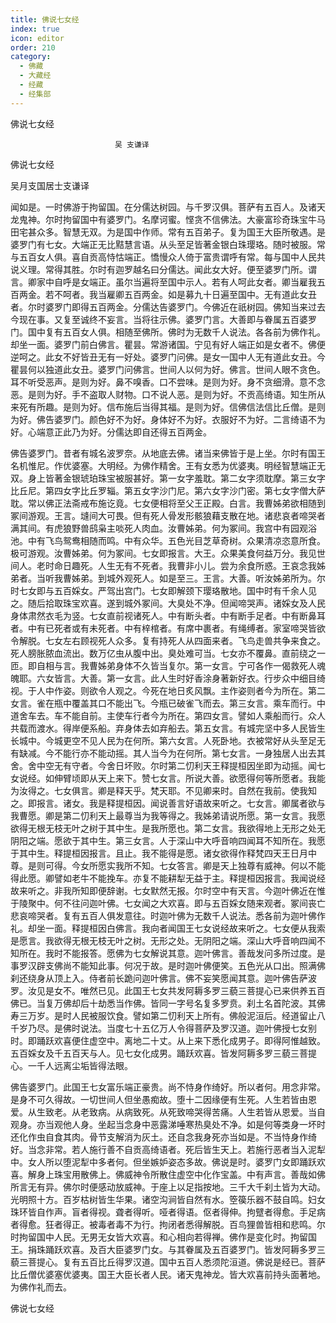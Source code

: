 ```yaml
---
title: 佛说七女经
index: true
icon: editor
order: 210
category:
  - 佛藏
  - 大藏经
  - 经藏
  - 经集部
---
```


  佛说七女经  

                        　　吴 支谦译  

佛说七女经  

吴月支国居士支谦译  

闻如是。一时佛游于拘留国。在分儒达树园。与千罗汉俱。菩萨有五百人。及诸天龙鬼神。尔时拘留国中有婆罗门。名摩诃蜜。悭贪不信佛法。大豪富珍奇珠宝牛马田宅甚众多。智慧无双。为是国中作师。常有五百弟子。复为国王大臣所敬遇。是婆罗门有七女。大端正无比黠慧言语。从头至足皆著金银白珠璎珞。随时被服。常与五百女人俱。喜自贡高恃怙端正。憍慢众人倚于富贵谓呼有常。每与国中人民共说义理。常得其胜。尔时有迦罗越名曰分儒达。闻此女大好。便至婆罗门所。谓言。卿家中自呼是女端正。虽尔当遍将至国中示人。若有人呵此女者。卿当雇我五百两金。若不呵者。我当雇卿五百两金。如是募九十日遍至国中。无有道此女丑者。尔时婆罗门即得五百两金。分儒达告婆罗门。今佛近在祇树园。佛知当来过去今现在事。又复至诚终不妄言。当将往示佛。婆罗门言。大善即与眷属五百婆罗门。国中复有五百女人俱。相随至佛所。佛时为无数千人说法。各各前为佛作礼。却坐一面。婆罗门前白佛言。瞿昙。常游诸国。宁见有好人端正如是女者不。佛便逆呵之。此女不好皆丑无有一好处。婆罗门问佛。是女一国中人无有道此女丑。今瞿昙何以独道此女丑。婆罗门问佛言。世间人以何为好。佛言。世间人眼不贪色。耳不听受恶声。是则为好。鼻不嗅香。口不尝味。是则为好。身不贪细滑。意不念恶。是则为好。手不盗取人财物。口不说人恶。是则为好。不贡高绮语。知生所从来死有所趣。是则为好。信布施后当得其福。是则为好。信佛信法信比丘僧。是则为好。佛告婆罗门。颜色好不为好。身体好不为好。衣服好不为好。二言绮语不为好。心端意正此乃为好。分儒达即自还得五百两金。  

佛告婆罗门。昔者有城名波罗奈。从地底去佛。诸当来佛皆于是上坐。尔时有国王名机惟尼。作优婆塞。大明经。为佛作精舍。王有女悉为优婆夷。明经智慧端正无双。身上皆著金银琥珀珠宝被服甚好。第一女字羞耽。第二女字须耽摩。第三女字比丘尼。第四女字比丘罗辎。第五女字沙门尼。第六女字沙门密。第七女字僧大萨耽。常以佛正法斋戒布施讫竟。七女便相将至父王正殿。白言。我曹姊弟欲相随到冢间游观。王言。塳间大可畏。但有死人骨发形骸狼藉支散在地。诸悲哀者啼哭者满其间。有虎狼野兽鸱枭主啖死人肉血。汝曹姊弟。何为冢间。我宫中有园观浴池。中有飞鸟鸳鸯相随而鸣。中有众华。五色光目芝草奇树。众果清凉恣意所食。极可游观。汝曹姊弟。何为冢间。七女即报言。大王。众果美食何益万分。我见世间人。老时命日趣死。人生无有不死者。我曹非小儿。尝为余食所惑。王哀念我姊弟者。当听我曹姊弟。到城外观死人。如是至三。王言。大善。听汝姊弟所为。尔时七女即与五百婇女。严驾出宫门。七女即解颈下璎珞散地。国中时有千余人见之。随后拾取珠宝欢喜。遂到城外冢间。大臭处不净。但闻啼哭声。诸婇女及人民身体肃然衣毛为竖。七女直前视诸死人。中有断头者。中有断手足者。中有断鼻耳者。中有已死者或有未死者。中有梓棺者。有席中裹者。有绳缚者。家室啼哭皆欲令解脱。七女左右顾视死人众多。复有持死人从四面来者。飞鸟走兽共争来食之。死人膀胀脓血流出。数万亿虫从腹中出。臭处难可当。七女亦不覆鼻。直前绕之一匝。即自相与言。我曹姊弟身体不久皆当复尔。第一女言。宁可各作一偈救死人魂魄耶。六女皆言。大善。第一女言。此人生时好香涂身著新好衣。行步众中细目绮视。于人中作姿。则欲令人观之。今死在地日炙风飘。主作姿则者今为所在。第二女言。雀在瓶中覆盖其口不能出飞。今瓶已破雀飞而去。第三女言。乘车而行。中道舍车去。车不能自前。主使车行者今为所在。第四女言。譬如人乘船而行。众人共载而渡水。得岸便系船。弃身体去如弃船去。第五女言。有城完坚中多人民皆生长城中。今城更空不见人民为在何所。第六女言。人死卧地。衣被常好从头至足无有缺减。今不能行亦不能动摇。其人当今为在何所。第七女言。一身独居人出去其舍。舍中空无有守者。今舍日坏败。尔时第二忉利天王释提桓因坐即为动摇。闻七女说经。如伸臂顷即从天上来下。赞七女言。所说大善。欲愿得何等所愿者。我能为汝得之。七女俱言。卿是释天乎。梵天耶。不见卿来时。自然在我前。使我知之。即报言。诸女。我是释提桓因。闻说善言好语故来听之。七女言。卿属者欲与我曹愿。卿是第二忉利天上最尊当为我等得之。我姊弟请说所愿。第一女言。我愿欲得无根无枝无叶之树于其中生。是我所愿也。第二女言。我欲得地上无形之处无阴阳之端。愿欲于其中生。第三女言。人于深山中大呼音响四闻耳不知所在。我愿于其中生。释提桓因报言。且止。我不能得是愿。诸女欲得作释梵四天王日月中尊。是则可得。今女所愿实我所不知。七女答言。卿是天上独尊有威神。何以不能得此愿。卿譬如老牛不能挽车。亦复不能耕犁无益于主。释提桓因报言。我闻说经故来听之。非我所知即便辞谢。七女默然无报。尔时空中有天言。今迦叶佛近在惟于陵聚中。何不往问迦叶佛。七女闻之大欢喜。即与五百婇女随来观者。冢间丧亡悲哀啼哭者。复有五百人俱发意往。时迦叶佛为无数千人说法。悉各前为迦叶佛作礼。却坐一面。释提桓因白佛言。我向者闻国王七女说经故来听之。七女便从我索是愿言。我欲得无根无枝无叶之树。无形之处。无阴阳之端。深山大呼音响四闻不知所在。我时不能报答。愿佛为七女解说其意。迦叶佛言。善哉发问多所过度。是事罗汉辟支佛尚不能知此事。何况于故。是时迦叶佛便笑。五色光从口出。照满佛刹还绕身从顶上入。侍者前长跪问迦叶佛言。佛不妄笑愿闻其意。迦叶佛告萨波罗。汝见是女不。唯然已见。此国王七女共发阿耨多罗三藐三菩提心已来供养五百佛已。当复万佛却后十劫悉当作佛。皆同一字号名复多罗贲。刹土名首陀波。其佛寿三万岁。是时人民被服饮食。譬如第二忉利天上所有。佛般泥洹后。经道留止八千岁乃尽。是佛时说法。当度七十五亿万人令得菩萨及罗汉道。迦叶佛授七女别时。即踊跃欢喜便住虚空中。离地二十丈。从上来下悉化成男子。即得阿惟越致。五百婇女及千五百天与人。见七女化成男。踊跃欢喜。皆发阿耨多罗三藐三菩提心。一千人远离尘垢皆得法眼。  

佛告婆罗门。此国王七女富乐端正豪贵。尚不恃身作绮好。所以者何。用念非常。是身不可久得故。一切世间人但坐愚痴故。堕十二因缘便有生死。人生若皆由恩爱。从生致老。从老致病。从病致死。从死致啼哭得苦痛。人生若皆从恩爱。当自观身。亦当观他人身。坐起当念身中恶露涕唾寒热臭处不净。如是何等类身一坏时还化作虫自食其肉。骨节支解消为灰土。还自念我身死亦当如是。不当恃身作绮好。当念非常。若人施行善不自贡高绮语者。死后皆生天上。若施行恶者当入泥犁中。女人所以堕泥犁中多者何。但坐嫉妒姿态多故。佛说是时。婆罗门女即踊跃欢喜。解身上珠宝用散佛上。佛威神令所散住虚空中化作宝盖。中有声言。善哉如佛所言无有异。佛尔时便感动放威神。于座上以足指按地。三千大千刹土皆为大动。光明照十方。百岁枯树皆生华果。诸空沟涧皆自然有水。箜篌乐器不鼓自鸣。妇女珠环皆自作声。盲者得视。聋者得听。哑者得语。伛者得伸。拘躄者得愈。手足病者得愈。狂者得正。被毒者毒不为行。拘闭者悉得解脱。百鸟狸兽皆相和悲鸣。尔时拘留国中人民。无男无女皆大欢喜。和心相向若得禅。佛作是变化时。拘留国王。捐珠踊跃欢喜。及百大臣婆罗门女。与其眷属及五百婆罗门。皆发阿耨多罗三藐三菩提心。复有五百比丘得罗汉道。国中五百人悉须陀洹道。佛说是经已。菩萨比丘僧优婆塞优婆夷。国王大臣长者人民。诸天鬼神龙。皆大欢喜前持头面著地。为佛作礼而去。  

佛说七女经  
